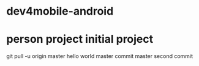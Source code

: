 dev4mobile-android
==================
person project
initial project
======================
git pull -u origin master
hello world
master commit
master second commit
